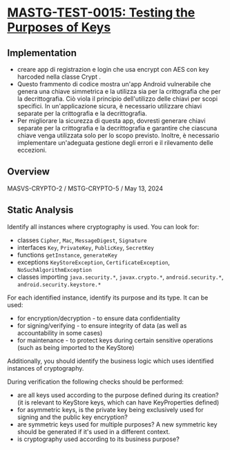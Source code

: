 # [MASTG-TEST-0015: Testing the Purposes of Keys](https://mas.owasp.org/MASTG/tests/android/MASVS-CRYPTO/MASTG-TEST-0015)
## Implementation

- creare app di registrazion e login che usa encrypt con AES con key harcoded nella classe Crypt  .
- Questo frammento di codice mostra un'app Android vulnerabile che genera una chiave simmetrica e la utilizza sia per la crittografia che per la decrittografia. Ciò viola il principio dell'utilizzo delle chiavi per scopi specifici. In un'applicazione sicura, è necessario utilizzare chiavi separate per la crittografia e la decrittografia.
- Per migliorare la sicurezza di questa app, dovresti generare chiavi separate per la crittografia e la decrittografia e garantire che ciascuna chiave venga utilizzata solo per lo scopo previsto. Inoltre, è necessario implementare un'adeguata gestione degli errori e il rilevamento delle eccezioni.

## Overview
MASVS-CRYPTO-2 / MSTG-CRYPTO-5 / May 13, 2024
## Static Analysis

Identify all instances where cryptography is used. You can look for:

- classes `Cipher`, `Mac`, `MessageDigest`, `Signature`
- interfaces `Key`, `PrivateKey`, `PublicKey`, `SecretKey`
- functions `getInstance`, `generateKey`
- exceptions `KeyStoreException`, `CertificateException`, `NoSuchAlgorithmException`
- classes importing `java.security.*`, `javax.crypto.*`, `android.security.*`, `android.security.keystore.*`

For each identified instance, identify its purpose and its type. It can be used:

- for encryption/decryption - to ensure data confidentiality
- for signing/verifying - to ensure integrity of data (as well as accountability in some cases)
- for maintenance - to protect keys during certain sensitive operations (such as being imported to the KeyStore)

Additionally, you should identify the business logic which uses identified instances of cryptography.

During verification the following checks should be performed:

- are all keys used according to the purpose defined during its creation? (it is relevant to KeyStore keys, which can have KeyProperties defined)
- for asymmetric keys, is the private key being exclusively used for signing and the public key encryption?
- are symmetric keys used for multiple purposes? A new symmetric key should be generated if it's used in a different context.
- is cryptography used according to its business purpose?